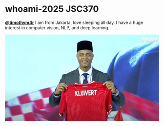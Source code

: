 # whoami-2025 JSC370

[**@timothym4r**](https://github.com/timothym4) I am from Jakarta, love sleeping all day. I have a huge interest in computer vision, NLP, and deep learning.

 <img src="peci-patrick.jpg" width="800px">

